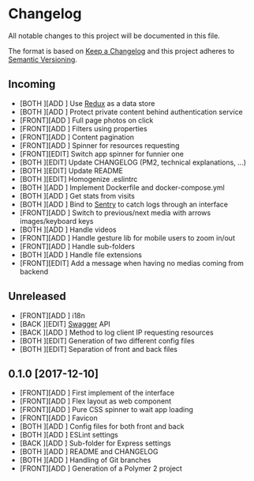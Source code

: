 # Changelog

All notable changes to this project will be documented in this file.

The format is based on [Keep a Changelog](http://keepachangelog.com/en/1.0.0/)
and this project adheres to [Semantic Versioning](http://semver.org/spec/v2.0.0.html).

## Incoming

- [BOTH ][ADD ] Use [Redux](https://redux.js.org/) as a data store
- [BOTH ][ADD ] Protect private content behind authentication service
- [FRONT][ADD ] Full page photos on click
- [FRONT][ADD ] Filters using properties
- [FRONT][ADD ] Content pagination
- [FRONT][ADD ] Spinner for resources requesting
- [FRONT][EDIT] Switch app spinner for funnier one
- [BOTH ][EDIT] Update CHANGELOG (PM2, technical explanations, ...)
- [BOTH ][EDIT] Update README
- [BOTH ][EDIT] Homogenize .eslintrc
- [BOTH ][ADD ] Implement Dockerfile and docker-compose.yml
- [BOTH ][ADD ] Get stats from visits
- [BOTH ][ADD ] Bind to [Sentry](https://sentry.io/welcome/) to catch logs through an interface
- [FRONT][ADD ] Switch to previous/next media with arrows images/keyboard keys
- [BOTH ][ADD ] Handle videos
- [FRONT][ADD ] Handle gesture lib for mobile users to zoom in/out
- [FRONT][ADD ] Handle sub-folders
- [BOTH ][ADD ] Handle file extensions
- [FRONT][EDIT] Add a message when having no medias coming from backend

## Unreleased

- [FRONT][ADD ] i18n
- [BACK ][EDIT] [Swagger](https://swagger.io/) API
- [BACK ][ADD ] Method to log client IP requesting resources
- [BOTH ][EDIT] Generation of two different config files
- [BOTH ][EDIT] Separation of front and back files

## 0.1.0 [2017-12-10]

- [FRONT][ADD ] First implement of the interface
- [FRONT][ADD ] Flex layout as web component
- [FRONT][ADD ] Pure CSS spinner to wait app loading
- [FRONT][ADD ] Favicon
- [BOTH ][ADD ] Config files for both front and back
- [BOTH ][ADD ] ESLint settings
- [BACK ][ADD ] Sub-folder for Express settings
- [BOTH ][ADD ] README and CHANGELOG
- [BOTH ][ADD ] Handling of Git branches
- [FRONT][ADD ] Generation of a Polymer 2 project